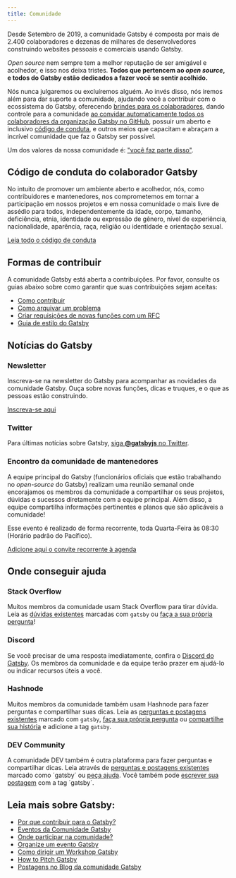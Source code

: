 ```yaml
---
title: Comunidade
---
```


Desde Setembro de 2019, a comunidade Gatsby é composta por mais de 2.400 colaboradores e dezenas de milhares de desenvolvedores construindo websites pessoais e comerciais usando Gatsby.

_Open source_ nem sempre tem a melhor reputação de ser amigável e acolhedor, e isso nos deixa tristes. **Todos que pertencem ao _open source_, e todos do Gatsby estão dedicados a fazer você se sentir acolhido.**

Nós nunca julgaremos ou excluíremos alguém. Ao invés disso, nós iremos além para dar suporte a comunidade, ajudando você a contribuir com o ecossistema do Gatsby, oferecendo [brindes para os colaboradores](https://gatsby.dev/swag), dando controle para a comunidade [ao convidar automaticamente todos os colaboradores da organização Gatsby no GitHub](https://github.com/gatsbyjs/gatsby/pull/7699#issuecomment-416665803), possuir um aberto e inclusivo [código de conduta](/contributing/code-of-conduct/), e outros meios que capacitam e abraçam a incrível comunidade que faz o Gatsby ser possível.

Um dos valores da nossa comunidade é: ["você faz parte disso"](/blog/2018-09-07-gatsby-values/#you-belong-here).

## Código de conduta do colaborador Gatsby

No intuito de promover um ambiente aberto e acolhedor, nós, como contribuidores e mantenedores, nos comprometemos em tornar a participação em nossos projetos e em nossa comunidade o mais livre de assédio para todos, independentemente da idade, corpo, tamanho, deficiência, etnia, identidade ou expressão de gênero, nível de experiência, nacionalidade, aparência, raça, religião ou identidade e orientação sexual.

[Leia todo o código de conduta](/contributing/code-of-conduct/)

## Formas de contribuir

A comunidade Gatsby está aberta a contribuições. Por favor, consulte os guias abaixo sobre como garantir que suas contribuições sejam aceitas:

- [Como contribuir](/contributing/how-to-contribute/)
- [Como arquivar um problema](/contributing/how-to-file-an-issue/)
- [Criar requisições de novas funções com um RFC](/blog/2018-04-06-introducing-gatsby-rfc-process/)
- [Guia de estilo do Gatsby](/contributing/gatsby-style-guide/)

## Notícias do Gatsby

### Newsletter

Inscreva-se na newsletter do Gatsby para acompanhar as novidades da comunidade Gatsby. Ouça sobre novas funções, dicas e truques, e o que as pessoas estão construindo.

[Inscreva-se aqui](/newsletter/)

### Twitter

Para últimas notícias sobre Gatsby,
[siga **@gatsbyjs** no Twitter](https://twitter.com/gatsbyjs).

### Encontro da comunidade de mantenedores

A equipe principal do Gatsby (funcionários oficiais que estão trabalhando no _open-source_ do Gatsby) realizam uma reunião semanal onde encorajamos os membros da comunidade a compartilhar os seus projetos, dúvidas e sucessos diretamente com a equipe principal. Além disso, a equipe compartilha informações pertinentes e planos que são aplicáveis a comunidade!

Esse evento é realizado de forma recorrente, toda Quarta-Feira às 08:30 (Horário padrão do Pacífico).

[Adicione aqui o convite recorrente à agenda](https://gatsby.dev/core-maintainers)

## Onde conseguir ajuda

### Stack Overflow

Muitos membros da comunidade usam Stack Overflow para tirar dúvida. Leia as [dúvidas existentes](http://stackoverflow.com/questions/tagged/gatsby) marcadas com `gatsby` ou [faça a sua própria pergunta](http://stackoverflow.com/questions/ask?tags=gatsby)!

### Discord

Se você precisar de uma resposta imediatamente, confira o [Discord do Gatsby](https://gatsby.dev/discord). Os membros da comunidade e da equipe terão prazer em ajudá-lo ou indicar recursos úteis a você.

### Hashnode

Muitos membros da comunidade também usam Hashnode para fazer perguntas e compartilhar suas dicas. Leia as [perguntas e postagens existentes](https://hashnode.com/n/gatsby)
marcado com `gatsby`, [faça sua própria pergunta](https://hashnode.com/create/question) ou [compartilhe sua história](https://hashnode.com/create/story) e adicione a tag `gatsby`.

### DEV Community

A comunidade DEV também é outra plataforma para fazer perguntas e compartilhar dicas. Leia através de [perguntas e postagens existentes](https://dev.to/t/gatsby) marcado como ´gatsby´ ou [peça ajuda](https://dev.to/new/help). Você também pode [escrever sua postagem](https://dev.to/new/gatsby) com a tag ´gatsby´.

## Leia mais sobre Gatsby:

- [Por que contribuir para o Gatsby?](/contributing/why-contribute-to-gatsby/)
- [Eventos da Comunidade Gatsby](/contributing/events/)
- [Onde participar na comunidade?](/contributing/where-to-participate/)
- [Organize um evento Gatsby](/contributing/organize-a-gatsby-event/)
- [Como dirigir um Workshop Gatsby](/contributing/how-to-run-a-gatsby-workshop/)
- [How to Pitch Gatsby](/contributing/how-to-pitch-gatsby/)
- [Postagens no Blog da comunidade Gatsby](/blog/tags/community/)
